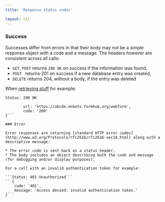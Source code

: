 ```yaml
---
title: 'Response status codes'

layout: nil
---
```


### Success

Successes differ from errors in that their body may not be a simple response object with a code and a message. The headers however are consistent across all calls:

* `GET`, `POST` returns `200 OK` on success if the information was found,
* `POST ` returns 201 on success if a new database entry was created,
* `DELETE` returns 204, without a body, if the entry was deleted

When [retrieving stuff](#get-a-survey-url) for example:

```Status: 200 OK```
```{
        url: 'https://abcde.enketo.formhub.org/webform',
        code: '200'
}```

### Error

Error responses are returning [standard HTTP error codes](http://www.w3.org/Protocols/rfc2616/rfc2616-sec10.html) along with a descriptive message:

* The error code is sent back as a status header,
* The body includes an object describing both the code and message (for debugging and/or display purposes),

For a call with an invalid authentication token for example:

```Status: 401 Unauthorized```
```{
    code: '401',
    message: 'Access denied: invalid authentication token.'
}```
